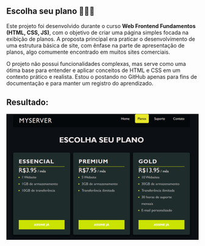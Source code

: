 ## Escolha seu plano 👨🏻‍💻

Este projeto foi desenvolvido durante o curso **Web Frontend Fundamentos (HTML, CSS, JS)**, com o objetivo de criar uma página simples focada na exibição de planos. A proposta principal era praticar o desenvolvimento de uma estrutura básica de site, com ênfase na parte de apresentação de planos, algo comumente encontrado em muitos sites comerciais.

O projeto não possui funcionalidades complexas, mas serve como uma ótima base para entender e aplicar conceitos de HTML e CSS em um contexto prático e realista. Estou o postando no GitHub apenas para fins de documentação e para manter um registro do aprendizado.

## Resultado:
![imagem](./Resultado.png)
